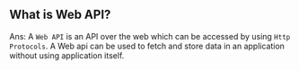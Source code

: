 ## What is Web API?
Ans: A `Web API` is an API over the web which can be accessed by using `Http Protocols`. A Web api can be used to fetch and store data in an application without using application itself.

## 
